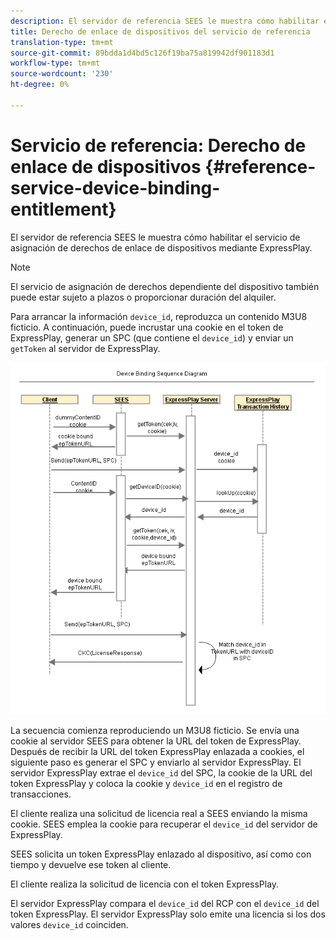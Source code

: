 ```yaml
---
description: El servidor de referencia SEES le muestra cómo habilitar el servicio de asignación de derechos de enlace de dispositivos mediante ExpressPlay.
title: Derecho de enlace de dispositivos del servicio de referencia
translation-type: tm+mt
source-git-commit: 89bdda1d4bd5c126f19ba75a819942df901183d1
workflow-type: tm+mt
source-wordcount: '230'
ht-degree: 0%

---
```



# Servicio de referencia: Derecho de enlace de dispositivos {#reference-service-device-binding-entitlement}

El servidor de referencia SEES le muestra cómo habilitar el servicio de asignación de derechos de enlace de dispositivos mediante ExpressPlay.

>[!NOTE]
>
>El servicio de asignación de derechos dependiente del dispositivo también puede estar sujeto a plazos o proporcionar duración del alquiler.

Para arrancar la información `device_id`, reproduzca un contenido M3U8 ficticio. A continuación, puede incrustar una cookie en el token de ExpressPlay, generar un SPC (que contiene el `device_id`) y enviar un `getToken` al servidor de ExpressPlay.

![](assets/fees-device-binding.png)

La secuencia comienza reproduciendo un M3U8 ficticio. Se envía una cookie al servidor SEES para obtener la URL del token de ExpressPlay. Después de recibir la URL del token ExpressPlay enlazada a cookies, el siguiente paso es generar el SPC y enviarlo al servidor ExpressPlay. El servidor ExpressPlay extrae el `device_id` del SPC, la cookie de la URL del token ExpressPlay y coloca la cookie y `device_id` en el registro de transacciones.

El cliente realiza una solicitud de licencia real a SEES enviando la misma cookie. SEES emplea la cookie para recuperar el `device_id` del servidor de ExpressPlay.

SEES solicita un token ExpressPlay enlazado al dispositivo, así como con tiempo y devuelve ese token al cliente.

El cliente realiza la solicitud de licencia con el token ExpressPlay.

El servidor ExpressPlay compara el `device_id` del RCP con el `device_id` del token ExpressPlay. El servidor ExpressPlay solo emite una licencia si los dos valores `device_id` coinciden.
